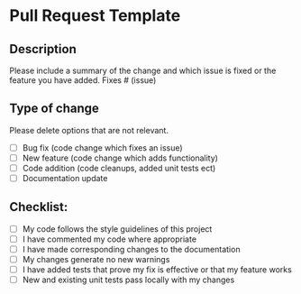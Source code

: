# Pull Request Template

## Description

Please include a summary of the change and which issue is fixed or the feature you have added.
Fixes # (issue)

## Type of change

Please delete options that are not relevant.

- [ ] Bug fix (code change which fixes an issue)
- [ ] New feature (code change which adds functionality)
- [ ] Code addition (code cleanups, added unit tests ect)
- [ ] Documentation update

## Checklist:

- [ ] My code follows the style guidelines of this project
- [ ] I have commented my code where appropriate
- [ ] I have made corresponding changes to the documentation
- [ ] My changes generate no new warnings
- [ ] I have added tests that prove my fix is effective or that my feature works
- [ ] New and existing unit tests pass locally with my changes

